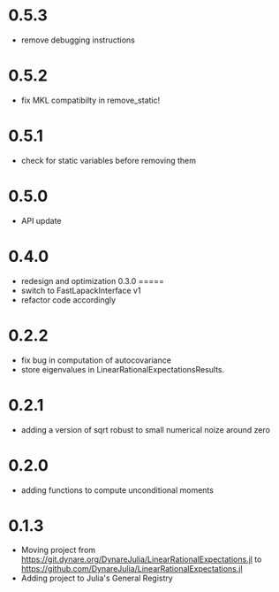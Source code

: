 0.5.3
=====
- remove debugging instructions

0.5.2
=====
- fix MKL compatibilty in remove_static!

0.5.1
=====
- check for static variables before removing them

0.5.0
=====
- API update

0.4.0
=====
- redesign and optimization
0.3.0
=====
- switch to FastLapackInterface v1
- refactor code accordingly

0.2.2
=====
- fix bug in computation of autocovariance
- store eigenvalues in LinearRationalExpectationsResults.

0.2.1
=====
- adding a version of sqrt robust to small numerical noize around zero

0.2.0
=====
- adding functions to compute unconditional moments

0.1.3
======
- Moving project from https://git.dynare.org/DynareJulia/LinearRationalExpectations.jl to https://github.com/DynareJulia/LinearRationalExpectations.jl
- Adding project to Julia's General Registry
